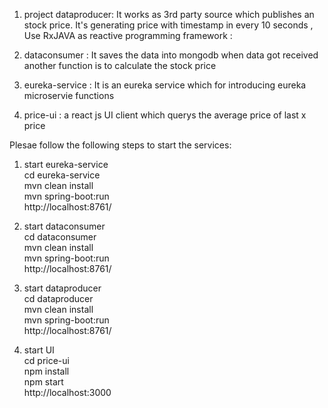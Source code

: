 
1. project dataproducer: 
It works as 3rd party source which publishes an stock price.
It's generating price with timestamp in every 10 seconds , Use RxJAVA as reactive programming framework :

2. dataconsumer :
It saves the data into mongodb when data got received 
another function is to calculate the stock price

3. eureka-service : 
It is an eureka service which for introducing eureka microservie functions

4. price-ui : 
a react js UI client which querys the average price of last x price


Plesae follow the following steps to start the services:
1. start  eureka-service  
cd eureka-service  
mvn clean install  
mvn spring-boot:run  
http://localhost:8761/

2. start dataconsumer  
cd dataconsumer  
mvn clean install  
mvn spring-boot:run  
http://localhost:8761/

3. start dataproducer  
cd dataproducer  
mvn clean install  
mvn spring-boot:run  
http://localhost:8761/ 

4. start UI  
cd price-ui  
npm install  
npm start  
http://localhost:3000
